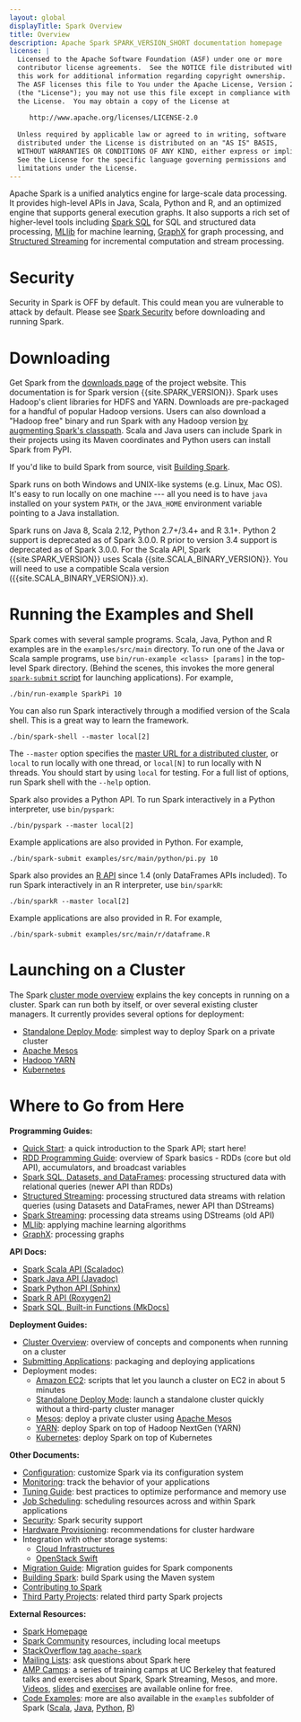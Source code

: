 ```yaml
---
layout: global
displayTitle: Spark Overview
title: Overview
description: Apache Spark SPARK_VERSION_SHORT documentation homepage
license: |
  Licensed to the Apache Software Foundation (ASF) under one or more
  contributor license agreements.  See the NOTICE file distributed with
  this work for additional information regarding copyright ownership.
  The ASF licenses this file to You under the Apache License, Version 2.0
  (the "License"); you may not use this file except in compliance with
  the License.  You may obtain a copy of the License at
 
     http://www.apache.org/licenses/LICENSE-2.0
 
  Unless required by applicable law or agreed to in writing, software
  distributed under the License is distributed on an "AS IS" BASIS,
  WITHOUT WARRANTIES OR CONDITIONS OF ANY KIND, either express or implied.
  See the License for the specific language governing permissions and
  limitations under the License.
---
```


Apache Spark is a unified analytics engine for large-scale data processing.
It provides high-level APIs in Java, Scala, Python and R,
and an optimized engine that supports general execution graphs.
It also supports a rich set of higher-level tools including [Spark SQL](sql-programming-guide.html) for SQL and structured data processing, [MLlib](ml-guide.html) for machine learning, [GraphX](graphx-programming-guide.html) for graph processing, and [Structured Streaming](structured-streaming-programming-guide.html) for incremental computation and stream processing.

# Security

Security in Spark is OFF by default. This could mean you are vulnerable to attack by default.
Please see [Spark Security](security.html) before downloading and running Spark.

# Downloading

Get Spark from the [downloads page](https://spark.apache.org/downloads.html) of the project website. This documentation is for Spark version {{site.SPARK_VERSION}}. Spark uses Hadoop's client libraries for HDFS and YARN. Downloads are pre-packaged for a handful of popular Hadoop versions.
Users can also download a "Hadoop free" binary and run Spark with any Hadoop version
[by augmenting Spark's classpath](hadoop-provided.html).
Scala and Java users can include Spark in their projects using its Maven coordinates and Python users can install Spark from PyPI.


If you'd like to build Spark from 
source, visit [Building Spark](building-spark.html).


Spark runs on both Windows and UNIX-like systems (e.g. Linux, Mac OS). It's easy to run
locally on one machine --- all you need is to have `java` installed on your system `PATH`,
or the `JAVA_HOME` environment variable pointing to a Java installation.

Spark runs on Java 8, Scala 2.12, Python 2.7+/3.4+ and R 3.1+.
Python 2 support is deprecated as of Spark 3.0.0.
R prior to version 3.4 support is deprecated as of Spark 3.0.0.
For the Scala API, Spark {{site.SPARK_VERSION}}
uses Scala {{site.SCALA_BINARY_VERSION}}. You will need to use a compatible Scala version
({{site.SCALA_BINARY_VERSION}}.x).

# Running the Examples and Shell

Spark comes with several sample programs.  Scala, Java, Python and R examples are in the
`examples/src/main` directory. To run one of the Java or Scala sample programs, use
`bin/run-example <class> [params]` in the top-level Spark directory. (Behind the scenes, this
invokes the more general
[`spark-submit` script](submitting-applications.html) for
launching applications). For example,

    ./bin/run-example SparkPi 10

You can also run Spark interactively through a modified version of the Scala shell. This is a
great way to learn the framework.

    ./bin/spark-shell --master local[2]

The `--master` option specifies the
[master URL for a distributed cluster](submitting-applications.html#master-urls), or `local` to run
locally with one thread, or `local[N]` to run locally with N threads. You should start by using
`local` for testing. For a full list of options, run Spark shell with the `--help` option.

Spark also provides a Python API. To run Spark interactively in a Python interpreter, use
`bin/pyspark`:

    ./bin/pyspark --master local[2]

Example applications are also provided in Python. For example,

    ./bin/spark-submit examples/src/main/python/pi.py 10

Spark also provides an [R API](sparkr.html) since 1.4 (only DataFrames APIs included).
To run Spark interactively in an R interpreter, use `bin/sparkR`:

    ./bin/sparkR --master local[2]

Example applications are also provided in R. For example,

    ./bin/spark-submit examples/src/main/r/dataframe.R

# Launching on a Cluster

The Spark [cluster mode overview](cluster-overview.html) explains the key concepts in running on a cluster.
Spark can run both by itself, or over several existing cluster managers. It currently provides several
options for deployment:

* [Standalone Deploy Mode](spark-standalone.html): simplest way to deploy Spark on a private cluster
* [Apache Mesos](running-on-mesos.html)
* [Hadoop YARN](running-on-yarn.html)
* [Kubernetes](running-on-kubernetes.html)

# Where to Go from Here

**Programming Guides:**

* [Quick Start](quick-start.html): a quick introduction to the Spark API; start here!
* [RDD Programming Guide](rdd-programming-guide.html): overview of Spark basics - RDDs (core but old API), accumulators, and broadcast variables  
* [Spark SQL, Datasets, and DataFrames](sql-programming-guide.html): processing structured data with relational queries (newer API than RDDs)
* [Structured Streaming](structured-streaming-programming-guide.html): processing structured data streams with relation queries (using Datasets and DataFrames, newer API than DStreams)
* [Spark Streaming](streaming-programming-guide.html): processing data streams using DStreams (old API)
* [MLlib](ml-guide.html): applying machine learning algorithms
* [GraphX](graphx-programming-guide.html): processing graphs 

**API Docs:**

* [Spark Scala API (Scaladoc)](api/scala/index.html#org.apache.spark.package)
* [Spark Java API (Javadoc)](api/java/index.html)
* [Spark Python API (Sphinx)](api/python/index.html)
* [Spark R API (Roxygen2)](api/R/index.html)
* [Spark SQL, Built-in Functions (MkDocs)](api/sql/index.html)

**Deployment Guides:**

* [Cluster Overview](cluster-overview.html): overview of concepts and components when running on a cluster
* [Submitting Applications](submitting-applications.html): packaging and deploying applications
* Deployment modes:
  * [Amazon EC2](https://github.com/amplab/spark-ec2): scripts that let you launch a cluster on EC2 in about 5 minutes
  * [Standalone Deploy Mode](spark-standalone.html): launch a standalone cluster quickly without a third-party cluster manager
  * [Mesos](running-on-mesos.html): deploy a private cluster using
      [Apache Mesos](https://mesos.apache.org)
  * [YARN](running-on-yarn.html): deploy Spark on top of Hadoop NextGen (YARN)
  * [Kubernetes](running-on-kubernetes.html): deploy Spark on top of Kubernetes

**Other Documents:**

* [Configuration](configuration.html): customize Spark via its configuration system
* [Monitoring](monitoring.html): track the behavior of your applications
* [Tuning Guide](tuning.html): best practices to optimize performance and memory use
* [Job Scheduling](job-scheduling.html): scheduling resources across and within Spark applications
* [Security](security.html): Spark security support
* [Hardware Provisioning](hardware-provisioning.html): recommendations for cluster hardware
* Integration with other storage systems:
  * [Cloud Infrastructures](cloud-integration.html)
  * [OpenStack Swift](storage-openstack-swift.html)
* [Migration Guide](migration-guide.html): Migration guides for Spark components
* [Building Spark](building-spark.html): build Spark using the Maven system
* [Contributing to Spark](https://spark.apache.org/contributing.html)
* [Third Party Projects](https://spark.apache.org/third-party-projects.html): related third party Spark projects

**External Resources:**

* [Spark Homepage](https://spark.apache.org)
* [Spark Community](https://spark.apache.org/community.html) resources, including local meetups
* [StackOverflow tag `apache-spark`](http://stackoverflow.com/questions/tagged/apache-spark)
* [Mailing Lists](https://spark.apache.org/mailing-lists.html): ask questions about Spark here
* [AMP Camps](http://ampcamp.berkeley.edu/): a series of training camps at UC Berkeley that featured talks and
  exercises about Spark, Spark Streaming, Mesos, and more. [Videos](http://ampcamp.berkeley.edu/6/),
  [slides](http://ampcamp.berkeley.edu/6/) and [exercises](http://ampcamp.berkeley.edu/6/exercises/) are
  available online for free.
* [Code Examples](https://spark.apache.org/examples.html): more are also available in the `examples` subfolder of Spark ([Scala]({{site.SPARK_GITHUB_URL}}/tree/master/examples/src/main/scala/org/apache/spark/examples),
 [Java]({{site.SPARK_GITHUB_URL}}/tree/master/examples/src/main/java/org/apache/spark/examples),
 [Python]({{site.SPARK_GITHUB_URL}}/tree/master/examples/src/main/python),
 [R]({{site.SPARK_GITHUB_URL}}/tree/master/examples/src/main/r))
